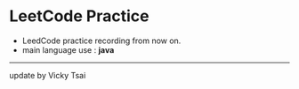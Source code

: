 # LeetCode Practice
* LeedCode practice recording from now on.
* main language use : **java**
---
update by Vicky Tsai
